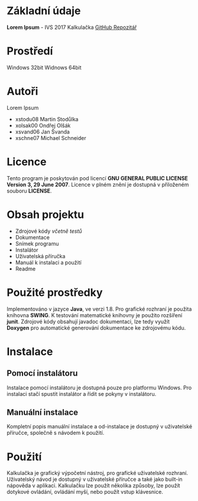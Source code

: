 # Základní údaje
**Lorem Ipsum** - IVS 2017 Kalkulačka
[GitHub Repozitář](https://github.com/Tratolak/Lorem_Ipsum/)

# Prostředí
Windows 32bit
Widnows 64bit

# Autoři
Lorem Ipsum
* xstodu08 Martin Stodůlka
* xolsak00 Ondřej Olšák
* xsvand06 Jan Švanda
* xschne07 Michael Schneider

# Licence
Tento program je poskytován pod licencí
**GNU GENERAL PUBLIC LICENSE Version 3, 29 June 2007**.
Licence v plném znění je dostupná v přiloženém souboru **LICENSE**.

# Obsah projektu
* Zdrojové kódy *včetně testů*
* Dokumentace
* Snímek programu
* Instalátor
* Uživatelská příručka
* Manuál k instalaci a použití
* Readme

# Použité prostředky
Implementováno v jazyce **Java**, ve verzi 1.8.
Pro grafické rozhraní je použita knihovna **SWING**.
K testování matematické knihovny je použito rozšíření **junit**.
Zdrojové kódy obsahují javadoc dokumentaci, lze tedy využít **Doxygen** pro
automatické generování dokumentace ke zdrojovému kódu.

# Instalace
## Pomocí instalátoru
Instalace pomocí instalátoru je dostupná pouze pro platformu Windows.
Pro instalaci stačí spustit instalátor a řídit se pokyny v instalátoru.
## Manuální instalace
Kompletní popis manuální instalace a od-instalace je dostupný
v uživatelské příručce, společně s návodem k použití.

# Použití
Kalkulačka je grafický výpočetní nástroj, pro grafické uživatelské rozhraní.
Uživatelský návod je dostupný v uživatelské příručce a také jako
built-in nápověda v aplikaci. Kalkulačku lze použít několika způsoby,
lze použít dotykové ovládání, ovládání myší, nebo použít vstup klávesnice.
